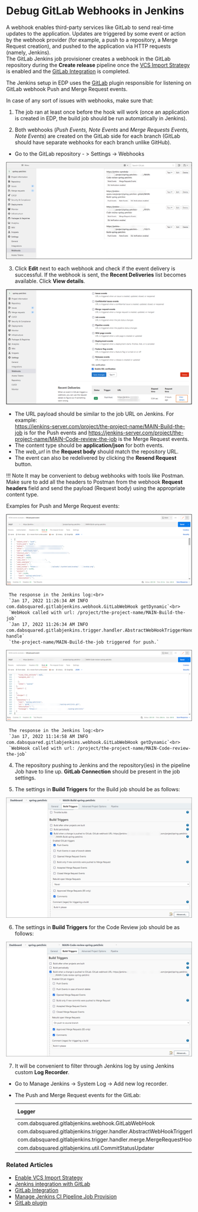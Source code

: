 # Debug GitLab Webhooks in Jenkins

A webhook enables third-party services like GitLab to send real-time updates to the application. Updates are triggered by some event or action by the webhook provider (for example, a push to a repository, a Merge Request creation), and pushed to the application via HTTP requests (namely, Jenkins).<br>
The GitLab Jenkins job provisioner creates a webhook in the GitLab repository during the **Create release** pipeline once the [VCS Import Strategy](import-strategy.md) is enabled and the [GitLab Integration](gitlab-integration.md) is completed.

The Jenkins setup in EDP uses the [GitLab](https://plugins.jenkins.io/gitlab-plugin/) plugin responsible for listening on GitLab webhook Push and Merge Request events.

In case of any sort of issues with webhooks, make sure that:

1. The job ran at least once before the hook will work (once an application is created in EDP, the build job should be run automatically in Jenkins).

2. Both webhooks (_Push Events, Note Events_ and _Merge Requests Events, Note Events_) are created on the GitLab side for each branch (GitLab should have separate webhooks for each branch unlike GitHub).
  * Go to the GitLab repository - > Settings -> Webhooks

  ![webhook](../assets/operator-guide/gitlab-webhooks1.png "webhook")

3. Click **Edit** next to each webhook and check if the event delivery is successful. If the webhook is sent, the **Recent Deliveries** list becomes available. Click **View details**.

  ![webhook](../assets/operator-guide/gitlab-webhooks2.png "webhook")

  * The URL payload should be similar to the job URL on Jenkins. For example:<br>
  https://jenkins-server.com/project/the-project-name/MAIN-Build-the-job is for the Push events and https://jenkins-server.com/project/the-project-name/MAIN-Code-review-the-job is the Merge Request events.
  * The content type should be **application/json** for both events.
  * The *web_url* in the **Request body** should match the repository URL.
  * The event can also be redelivered by clicking the **Resend Request** button.

  !!! Note
      It may be convenient to debug webhooks with tools like Postman.<br>
      Make sure to add all the headers to Postman from the webhook **Request headers** field and send the payload (Request body) using the appropriate content type.<br>

   Examples for Push and Merge Request events:

  ![webhook](../assets/operator-guide/gitlab-webhooks-postman1.png "webhook")

     The response in the Jenkins log:<br>
     `Jan 17, 2022 11:26:34 AM INFO com.dabsquared.gitlabjenkins.webhook.GitLabWebHook getDynamic`<br>
     `WebHook called with url: /project/the-project-name/MAIN-Build-the-job`
     `Jan 17, 2022 11:26:34 AM INFO com.dabsquared.gitlabjenkins.trigger.handler.AbstractWebHookTriggerHandler handle`
     `the-project-name/MAIN-Build-the-job triggered for push.`

  ![webhook](../assets/operator-guide/gitlab-webhooks-postman2.png "webhook")

     The response in the Jenkins log:<br>
     `Jan 17, 2022 11:14:58 AM INFO com.dabsquared.gitlabjenkins.webhook.GitLabWebHook getDynamic`<br>
     `WebHook called with url: /project/the-project-name/MAIN-Code-review-the-job`

4. The repository pushing to Jenkins and the repository(ies) in the pipeline Job have to line up. **GitLab Connection** should be present in the job settings.

5. The settings in **Build Triggers** for the Build job should be as follows:

  ![webhook](../assets/operator-guide/gitlab-webhooks3.png "webhook")

6. The settings in **Build Triggers** for the Code Review job should be as follows:

  ![webhook](../assets/operator-guide/gitlab-webhooks4.png "webhook")

7. It will be convenient to filter through Jenkins log by using Jenkins custom **Log Recorder**.
  * Go to Manage Jenkins -> System Log -> Add new log recorder.
  * The Push and Merge Request events for the GitLab:

    | Logger | Log Level |
    | ------ | --------- |
    | com.dabsquared.gitlabjenkins.webhook.GitLabWebHook | ALL |
    | com.dabsquared.gitlabjenkins.trigger.handler.AbstractWebHookTriggerHandler | ALL |
    | com.dabsquared.gitlabjenkins.trigger.handler.merge.MergeRequestHookTriggerHandlerImpl | ALL |
    | com.dabsquared.gitlabjenkins.util.CommitStatusUpdater | ALL |

### Related Articles

* [Enable VCS Import Strategy](import-strategy.md)
* [Jenkins integration with GitLab](https://docs.gitlab.com/ee/integration/jenkins.html)
* [GitLab Integration](gitlab-integration.md)
* [Manage Jenkins CI Pipeline Job Provision](manage-jenkins-ci-job-provision.md)
* [GitLab plugin](https://plugins.jenkins.io/gitlab-plugin/)
